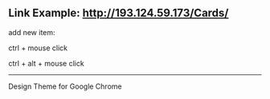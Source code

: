 Link Example: http://193.124.59.173/Cards/
-------------------------------
add new item:

ctrl + mouse click

ctrl + alt + mouse click

--------------------------------

Design Theme for Google Chrome
